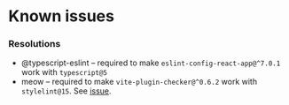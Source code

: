 # Known issues

### Resolutions

* @typescript-eslint – required to make `eslint-config-react-app@^7.0.1` work with `typescript@5`
* meow – required to make `vite-plugin-checker@^0.6.2` work with `stylelint@15`. See [issue](https://github.com/fi3ework/vite-plugin-checker/issues/260).
